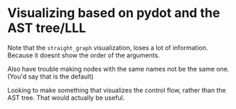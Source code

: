 # Visualizing based on pydot and the AST tree/LLL

Note that the `straight_graph` visualization, loses a lot of information.
Because it doesnt show the order of the arguments.

Also have trouble making nodes with the same names not be the same one.
(You'd say that is the default)

Looking to make something that visualizes the control flow, rather than the
AST tree. That would actually be useful.
